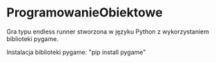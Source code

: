 # ProgramowanieObiektowe

Gra typu endless runner stworzona w języku Python z wykorzystaniem biblioteki pygame.

Instalacja biblioteki pygame: "pip install pygame"
